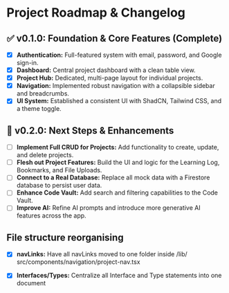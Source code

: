 # Project Roadmap & Changelog

## ✅ v0.1.0: Foundation & Core Features (Complete)
- [x] **Authentication:** Full-featured system with email, password, and Google sign-in.
- [x] **Dashboard:** Central project dashboard with a clean table view.
- [x] **Project Hub:** Dedicated, multi-page layout for individual projects.
- [x] **Navigation:** Implemented robust navigation with a collapsible sidebar and breadcrumbs.
- [x] **UI System:** Established a consistent UI with ShadCN, Tailwind CSS, and a theme toggle.

## 🚀 v0.2.0: Next Steps & Enhancements
- [ ] **Implement Full CRUD for Projects:** Add functionality to create, update, and delete projects.
- [ ] **Flesh out Project Features:** Build the UI and logic for the Learning Log, Bookmarks, and File Uploads.
- [ ] **Connect to a Real Database:** Replace all mock data with a Firestore database to persist user data.
- [ ] **Enhance Code Vault:** Add search and filtering capabilities to the Code Vault.
- [ ] **Improve AI:** Refine AI prompts and introduce more generative AI features across the app.

## File structure reorganising
- [x] **navLinks:** Have all navLinks moved to one folder inside /lib/
src/components/navigation/project-nav.tsx
- [x] **Interfaces/Types:** Centralize all Interface and Type statements into one document

